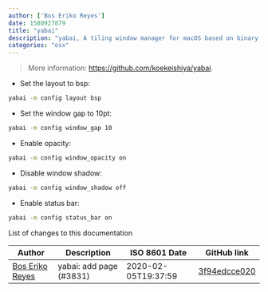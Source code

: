 ```yaml
---
author: ['Bos Eriko Reyes']
date: 1580927879
title: "yabai"
description: "yabai, A tiling window manager for macOS based on binary space partitioning."
categories: "osx"
---
```

> More information: <https://github.com/koekeishiya/yabai>.

- Set the layout to bsp:

```bash
yabai -m config layout bsp
```

- Set the window gap to 10pt:

```bash
yabai -m config window_gap 10
```

- Enable opacity:

```bash
yabai -m config window_opacity on
```

- Disable window shadow:

```bash
yabai -m config window_shadow off
```

- Enable status bar:

```bash
yabai -m config status_bar on
```
List of changes to this documentation


Author | Description | ISO 8601 Date | GitHub link
------|-----|-----|-----
[Bos Eriko Reyes](mailto:bos.eriko@gmail.com) | yabai: add page (#3831) | 2020-02-05T19:37:59 | [3f94edcce020](https://github.com/tldr-pages/tldr/commit/3f94edcce0203ee8446d66498e058f679ecd9fcf)

